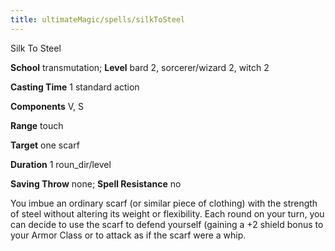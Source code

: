 ```yaml
---
title: ultimateMagic/spells/silkToSteel
---
```

Silk To Steel

**School** transmutation; **Level** bard 2, sorcerer/wizard 2, witch 2

**Casting Time** 1 standard action

**Components** V, S

**Range** touch

**Target** one scarf

**Duration** 1 roun_dir/level

**Saving Throw** none; **Spell Resistance** no

You imbue an ordinary scarf (or similar piece of clothing) with the strength of steel without altering its weight or flexibility. Each round on your turn, you can decide to use the scarf to defend yourself (gaining a +2 shield bonus to your Armor Class or to attack as if the scarf were a whip.

